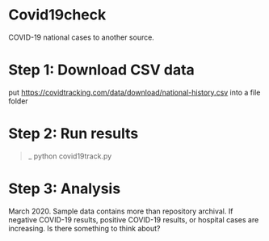 # Covid19check
COVID-19 national cases to another source. 

# Step 1: Download CSV data
put https://covidtracking.com/data/download/national-history.csv into a file folder <br>

# Step 2: Run results
>_ python covid19track.py 

# Step 3: Analysis
March 2020. Sample data contains more than repository archival. If negative COVID-19 results, positive COVID-19 results, or hospital cases are increasing. Is there something to think about?
